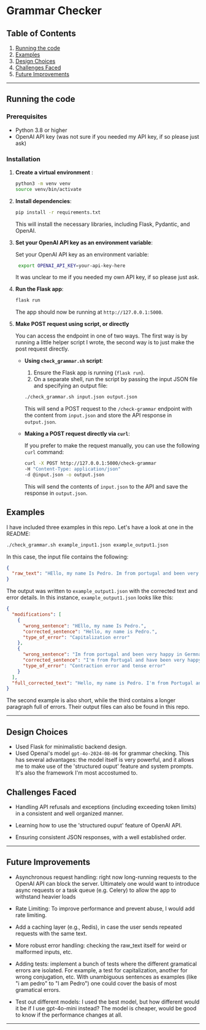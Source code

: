 
# Grammar Checker 

## Table of Contents
1. [Running the code](#running-the-code)
2. [Examples](#examples)
3. [Design Choices](#design-choices)
4. [Challenges Faced](#challenges-faced)
5. [Future Improvements](#future-improvements)

---

## Running the code

### Prerequisites

- Python 3.8 or higher
- OpenAI API key (was not sure if you needed my API key, if so please just ask)

### Installation

1. **Create a virtual environment** :

    ```bash
   python3 -m venv venv
   source venv/bin/activate
   ```

2. **Install dependencies**:

   ```bash
   pip install -r requirements.txt
   ```

   This will install the necessary libraries, including Flask, Pydantic, and OpenAI.

3. **Set your OpenAI API key as an environment variable**:


    Set your OpenAI API key as an environment variable:

   ```bash
    export OPENAI_API_KEY=your-api-key-here
    ```

    It was unclear to me if you needed my own API key, if so please just ask.


4. **Run the Flask app**:

   ```bash
   flask run
   ```

   The app should now be running at `http://127.0.0.1:5000`.


5. **Make POST request using script, or directly**

   You can access the endpoint in one of two ways. The first way is by running a little helper script I wrote, the second way is to just make the post request directly.

   - **Using `check_grammar.sh` script**:

        1. Ensure the Flask app is running (`flask run`).
        2. On a separate shell, run the script by passing the input JSON file and specifying an output file:

        ```bash
        ./check_grammar.sh input.json output.json
        ```

        This will send a POST request to the `/check-grammar` endpoint with the content from `input.json` and store the API response in `output.json`.
    
    - **Making a POST request directly via `curl`**:

        If you prefer to make the request manually, you can use the following `curl` command:

        ```bash
        curl -X POST http://127.0.0.1:5000/check-grammar
        -H "Content-Type: application/json"
        -d @input.json -o output.json
        ```

        This will send the contents of `input.json` to the API and save the response in `output.json`.



## **Examples**

I have included three examples in this repo. Let's have a look at one in the README:

```bash
./check_grammar.sh example_input1.json example_output1.json
```

In this case, the input file contains the following:

```json
{
  "raw_text": "HEllo, my name Is Pedro. Im from portugal and been very happy in Germnany"
}
```

The output was written to `example_output1.json` with the corrected text and error details.
In this instance, `example_output1.json` looks like this:

```json
{
  "modifications": [
    {
      "wrong_sentence": "HEllo, my name Is Pedro.",
      "corrected_sentence": "Hello, my name is Pedro.",
      "type_of_error": "Capitalization error"
    },
    {
      "wrong_sentence": "Im from portugal and been very happy in Germnany",
      "corrected_sentence": "I'm from Portugal and have been very happy in Germany.",
      "type_of_error": "Contraction error and tense error"
    }
  ],
  "full_corrected_text": "Hello, my name is Pedro. I'm from Portugal and have been very happy in Germany."
}
```

The second example is also short, while the third contains a longer paragraph full of errors. Their output files can also be found in this repo.

---

## **Design Choices**

- Used Flask for minimalistic backend design.
- Used Openai's model `gpt-4o-2024-08-06` for grammar checking. This has several advantages: the model itself is very powerful, and it allows me to make use of the 'structured ouput' feature and system prompts. It's also the framework I'm most accostumed to.


## **Challenges Faced**

- Handling API refusals and exceptions (including exceeding token limits) in a consistent and well organized manner.

- Learning how to use the 'structured ouput' feature of OpenAI API.

- Ensuring consistent JSON responses, with a well established order.

---

## **Future Improvements**

- Asynchronous request handling: right now long-running requests to the OpenAI API can block the server. Ultimately one would want to introduce async requests or a task queue (e.g. Celery) to allow the app to withstand heavier loads

- Rate Limiting: To improve performance and prevent abuse, I would add rate limiting. 

- Add a caching layer (e.g., Redis), in case the user sends repeated requests with the same text.

- More robust error handling: checking the raw_text itself for weird or malformed inputs, etc.

- Adding tests: implement a bunch of tests where the different gramatical errors are isolated. For example, a test for capitalization, another for wrong conjugation, etc. With unambiguous sentences as examples (like "i am pedro" to "I am Pedro") one could cover the basis of most gramatical errors.

- Test out different models: I used the best model, but how different would it be if I use gpt-4o-mini instead? The model is cheaper, would be good to know if the performance changes at all.

---
